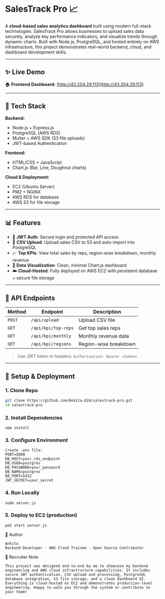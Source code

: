 # SalesTrack Pro 📈

A **cloud-based sales analytics dashboard** built using modern full-stack technologies. SalesTrack Pro allows businesses to upload sales data securely, analyze key performance indicators, and visualize trends through dynamic charts. Built with Node.js, PostgreSQL, and hosted entirely on AWS infrastructure, this project demonstrates real-world backend, cloud, and dashboard development skills.

---

## ✨ Live Demo

🏠 **Frontend Dashboard:** [http://43.204.29.113](http://43.204.29.113)

---

## 🧰 Tech Stack

**Backend:**
- Node.js + Express.js
- PostgreSQL (AWS RDS)
- Multer + AWS SDK (S3 file uploads)
- JWT-based Authentication

**Frontend:**
- HTML/CSS + JavaScript
- Chart.js (Bar, Line, Doughnut charts)

**Cloud & Deployment:**
- EC2 (Ubuntu Server)
- PM2 + NGINX
- AWS RDS for database
- AWS S3 for file storage

---

## 📊 Features

- 🔐 **JWT Auth**: Secure login and protected API access
- 📂 **CSV Upload**: Upload sales CSV to S3 and auto-import into PostgreSQL
- 📈 **Top KPIs**: View total sales by reps, region-wise breakdown, monthly revenue
- 📏 **Data Visualization**: Clean, minimal Chart.js dashboard
- ☁️ **Cloud-Hosted**: Fully deployed on AWS EC2 with persistent database + secure file storage

---

## 🔢 API Endpoints

| Method | Endpoint | Description |
|--------|----------|-------------|
| `POST` | `/api/upload` | Upload CSV file |
| `GET`  | `/api/kpi/top-reps` | Get top sales reps |
| `GET`  | `/api/kpi/monthly` | Monthly revenue data |
| `GET`  | `/api/kpi/regions` | Region-wise breakdown |

> Use JWT token in headers: `Authorization: Bearer <token>`

---

## 🚀 Setup & Deployment

### 1. Clone Repo
```bash
git clone https://github.com/Ankita-624/salestrack-pro.git
cd salestrack-pro
```
### 2. Install Dependencies
```
npm install
```
### 3. Configure Environment
```
Create .env file:
PORT=5000
DB_HOST=your_rds_endpoint
DB_USER=postgres
DB_PASSWORD=your_password
DB_NAME=postgres
DB_PORT=5432
JWT_SECRET=your_secret
```
### 4. Run Locally
```
node server.js
```
### 5. Deploy to EC2 (production)
```
pm2 start server.js
```

👤 Author
```
Ankita
Backend Developer · AWS Cloud Trainee · Open Source Contributor
```


🚀 Recruiter Note
```
This project was designed end-to-end by me to showcase my backend engineering and AWS cloud infrastructure capabilities. It includes secure JWT authentication, CSV upload and processing, PostgreSQL database integration, S3 file storage, and a clean dashboard UI. Everything is cloud-hosted on EC2 and demonstrates production-level engineering. Happy to walk you through the system or contribute to your team!
```
